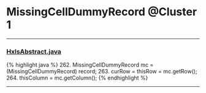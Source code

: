# MissingCellDummyRecord @Cluster 1

***

### [HxlsAbstract.java](https://searchcode.com/codesearch/view/68613461/)
{% highlight java %}
262. MissingCellDummyRecord mc = (MissingCellDummyRecord) record;
263. curRow = thisRow = mc.getRow();
264. thisColumn = mc.getColumn();
{% endhighlight %}

***

